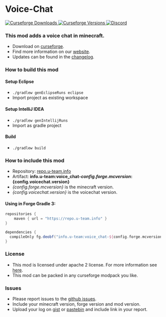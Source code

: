 # Voice-Chat

[
![Curseforge Downloads](http://cf.way2muchnoise.eu/voice-chat.svg)
![Curseforge Versions](http://cf.way2muchnoise.eu/versions/voice-chat.svg)
](https://www.curseforge.com/minecraft/mc-mods/voice-chat)
[
![Discord](https://img.shields.io/discord/297104769649213441?label=Discord)
](https://discordapp.com/invite/QXbWS36)

### This mod adds a voice chat in minecraft.

- Download on [curseforge](https://www.curseforge.com/minecraft/mc-mods/voice-chat).  
- Find more information on our [website](https://u-team.info/mods/voicechat).
- Updates can be found in the [changelog](CHANGELOG.md).

### How to build this mod

#### Setup Eclipse
- ``./gradlew genEclipseRuns eclipse``
- Import project as existing workspace

#### Setup IntelliJ IDEA
- ``./gradlew genIntellijRuns``
- Import as gradle project

#### Build
- ``./gradlew build``

### How to include this mod

- Repository: [repo.u-team.info](https://repo.u-team.info)
- Artifact: **info.u-team:voice_chat-${config.forge.mcversion}:${config.voicechat.version}** 
- *{config.forge.mcversion}* is the minecraft version.
- *{config.voicechat.version}* is the voicechat version.

#### Using in Forge Gradle 3:
```gradle
repositories {
    maven { url = "https://repo.u-team.info" }
}

dependencies {
  compileOnly fg.deobf("info.u-team:voice_chat-${config.forge.mcversion}:${config.voicechat.version}")
}
```

### License

- This mod is licensed under apache 2 license. For more information see [here](LICENSE).  
- This mod can be packed in any curseforge modpack you like.

### Issues

- Please report issues to the [github issues](../../issues).
- Include your minecraft version, forge version and mod version.
- Upload your log on [gist](https://gist.github.com) or [pastebin](https://pastebin.com) and include link in your report.
